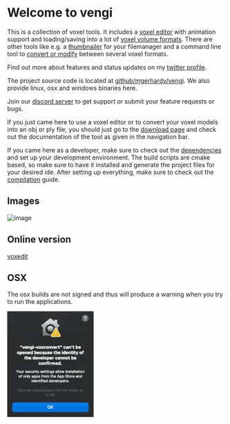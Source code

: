 # Welcome to vengi

This is a collection of voxel tools. It includes a [voxel editor](voxedit/Index.md) with animation support
and loading/saving into a lot of [voxel volume formats](Formats.md). There are other tools like e.g. a [thumbnailer](thumbnailer/Index.md) for
your filemanager and a command line tool to [convert or modify](voxconvert/Index.md) between several voxel formats.

Find out more about features and status updates on my [twitter profile](https://twitter.com/MartinGerhardy).

The project source code is located at [github/mgerhardy/vengi](https://github.com/mgerhardy/vengi). We also
provide linux, osx and windows binaries here.

Join our [discord server](https://discord.gg/AgjCPXy) to get support or submit your feature requests or bugs.

If you just came here to use a voxel editor or to convert your voxel models into an obj or ply file,
you should just go to the [download page](https://github.com/mgerhardy/vengi/releases) and check out
the documentation of the tool as given in the navigation bar.

If you came here as a developer, make sure to check out the [dependencies](Dependencies.md) and set up
your development environment. The build scripts are cmake based, so make sure to have it installed and
generate the project files for your desired ide. After setting up everything, make sure to check out
the [compilation](Compilation.md) guide.

## Images

![image](https://raw.githubusercontent.com/wiki/mgerhardy/vengi/images/voxedit-02_2023.png)

## Online version

[voxedit](https://mgerhardy.github.io/vengi-voxedit-html5/)

## OSX

The osx builds are not signed and thus will produce a warning when you try to run the applications.

![osx-warning](img/osx_popup.png)

